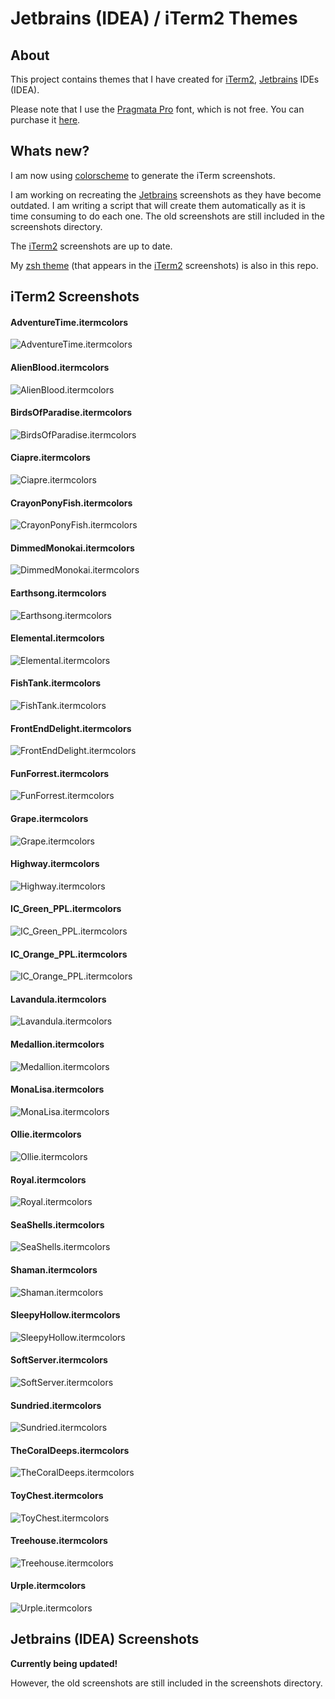 # Jetbrains (IDEA) / iTerm2 Themes

## About

This project contains themes that I have created for [iTerm2](http://www.iterm2.com), [Jetbrains](http://www.jetbrains.com) IDEs (IDEA).

Please note that I use the [Pragmata Pro](http://www.fsd.it/fonts/pragmatapro.htm) font, which is not free. You can purchase it [here](http://www.myfonts.com/fonts/fsd/essential-pragmata-pro/).

## Whats new?

I am now using [colorscheme](https://github.com/gardaud/colorscheme) to generate the iTerm screenshots.

I am working on recreating the [Jetbrains](http://www.jetbrains.com) screenshots as they have become outdated. I am writing a script that will create them automatically as it is time consuming to do each one. The old screenshots are still included in the screenshots directory.

The [iTerm2](http://www.iterm2.com) screenshots are up to date.

My [zsh theme](https://raw.githubusercontent.com/zdj/themes/master/zsh/zdj.zsh-theme) (that appears in the [iTerm2](http://www.iterm2.com) screenshots) is also in this repo.

## iTerm2 Screenshots

#### AdventureTime.itermcolors
![AdventureTime.itermcolors](https://raw.githubusercontent.com/zdj/themes/master/screenshots/AdventureTime.itermcolors.png)
#### AlienBlood.itermcolors
![AlienBlood.itermcolors](https://raw.githubusercontent.com/zdj/themes/master/screenshots/AlienBlood.itermcolors.png)
#### BirdsOfParadise.itermcolors
![BirdsOfParadise.itermcolors](https://raw.githubusercontent.com/zdj/themes/master/screenshots/BirdsOfParadise.itermcolors.png)
#### Ciapre.itermcolors
![Ciapre.itermcolors](https://raw.githubusercontent.com/zdj/themes/master/screenshots/Ciapre.itermcolors.png)
#### CrayonPonyFish.itermcolors
![CrayonPonyFish.itermcolors](https://raw.githubusercontent.com/zdj/themes/master/screenshots/CrayonPonyFish.itermcolors.png)
#### DimmedMonokai.itermcolors
![DimmedMonokai.itermcolors](https://raw.githubusercontent.com/zdj/themes/master/screenshots/DimmedMonokai.itermcolors.png)
#### Earthsong.itermcolors
![Earthsong.itermcolors](https://raw.githubusercontent.com/zdj/themes/master/screenshots/Earthsong.itermcolors.png)
#### Elemental.itermcolors
![Elemental.itermcolors](https://raw.githubusercontent.com/zdj/themes/master/screenshots/Elemental.itermcolors.png)
#### FishTank.itermcolors
![FishTank.itermcolors](https://raw.githubusercontent.com/zdj/themes/master/screenshots/FishTank.itermcolors.png)
#### FrontEndDelight.itermcolors
![FrontEndDelight.itermcolors](https://raw.githubusercontent.com/zdj/themes/master/screenshots/FrontEndDelight.itermcolors.png)
#### FunForrest.itermcolors
![FunForrest.itermcolors](https://raw.githubusercontent.com/zdj/themes/master/screenshots/FunForrest.itermcolors.png)
#### Grape.itermcolors
![Grape.itermcolors](https://raw.githubusercontent.com/zdj/themes/master/screenshots/Grape.itermcolors.png)
#### Highway.itermcolors
![Highway.itermcolors](https://raw.githubusercontent.com/zdj/themes/master/screenshots/Highway.itermcolors.png)
#### IC_Green_PPL.itermcolors
![IC_Green_PPL.itermcolors](https://raw.githubusercontent.com/zdj/themes/master/screenshots/IC_Green_PPL.itermcolors.png)
#### IC_Orange_PPL.itermcolors
![IC_Orange_PPL.itermcolors](https://raw.githubusercontent.com/zdj/themes/master/screenshots/IC_Orange_PPL.itermcolors.png)
#### Lavandula.itermcolors
![Lavandula.itermcolors](https://raw.githubusercontent.com/zdj/themes/master/screenshots/Lavandula.itermcolors.png)
#### Medallion.itermcolors
![Medallion.itermcolors](https://raw.githubusercontent.com/zdj/themes/master/screenshots/Medallion.itermcolors.png)
#### MonaLisa.itermcolors
![MonaLisa.itermcolors](https://raw.githubusercontent.com/zdj/themes/master/screenshots/MonaLisa.itermcolors.png)
#### Ollie.itermcolors
![Ollie.itermcolors](https://raw.githubusercontent.com/zdj/themes/master/screenshots/Ollie.itermcolors.png)
#### Royal.itermcolors
![Royal.itermcolors](https://raw.githubusercontent.com/zdj/themes/master/screenshots/Royal.itermcolors.png)
#### SeaShells.itermcolors
![SeaShells.itermcolors](https://raw.githubusercontent.com/zdj/themes/master/screenshots/SeaShells.itermcolors.png)
#### Shaman.itermcolors
![Shaman.itermcolors](https://raw.githubusercontent.com/zdj/themes/master/screenshots/Shaman.itermcolors.png)
#### SleepyHollow.itermcolors
![SleepyHollow.itermcolors](https://raw.githubusercontent.com/zdj/themes/master/screenshots/SleepyHollow.itermcolors.png)
#### SoftServer.itermcolors
![SoftServer.itermcolors](https://raw.githubusercontent.com/zdj/themes/master/screenshots/SoftServer.itermcolors.png)
#### Sundried.itermcolors
![Sundried.itermcolors](https://raw.githubusercontent.com/zdj/themes/master/screenshots/Sundried.itermcolors.png)
#### TheCoralDeeps.itermcolors
![TheCoralDeeps.itermcolors](https://raw.githubusercontent.com/zdj/themes/master/screenshots/TheCoralDeeps.itermcolors.png)
#### ToyChest.itermcolors
![ToyChest.itermcolors](https://raw.githubusercontent.com/zdj/themes/master/screenshots/ToyChest.itermcolors.png)
#### Treehouse.itermcolors
![Treehouse.itermcolors](https://raw.githubusercontent.com/zdj/themes/master/screenshots/Treehouse.itermcolors.png)
#### Urple.itermcolors
![Urple.itermcolors](https://raw.githubusercontent.com/zdj/themes/master/screenshots/Urple.itermcolors.png)

## Jetbrains (IDEA) Screenshots

**Currently being updated!**

However, the old screenshots are still included in the screenshots directory.
